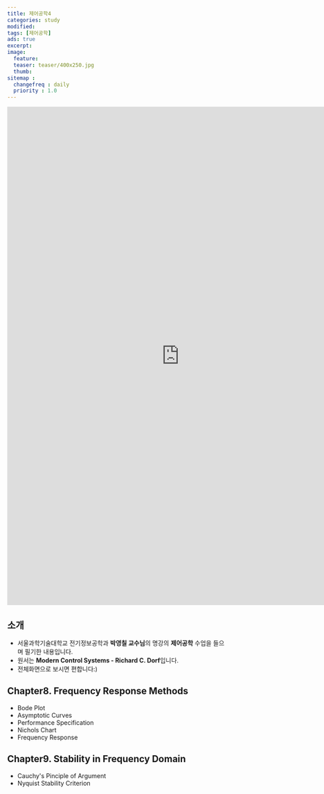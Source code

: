```yaml
---
title: 제어공학4
categories: study
modified: 
tags: [제어공학]
ads: true
excerpt:
image:
  feature:
  teaser: teaser/400x250.jpg
  thumb:
sitemap :
  changefreq : daily
  priority : 1.0
---
```


<iframe src="https://docs.google.com/presentation/d/e/2PACX-1vSyys9VUZuOay0JCetOQnmwak7i0Nw4p9Acg8mIUEMYBYafAE-aUCYjbKJ3zzojag/embed?start=true&loop=true&delayms=60000" frameborder="0" width="793" height="1152" allowfullscreen="true" mozallowfullscreen="true" webkitallowfullscreen="true"></iframe>

## 소개
* 서울과학기술대학교 전기정보공학과 **박영칠 교수님**의 명강의 **제어공학** 수업을 들으며 필기한 내용입니다.
* 원서는 **Modern Control Systems - Richard C. Dorf**입니다.
* 전체화면으로 보시면 편합니다:)

## Chapter8. Frequency Response Methods
* Bode Plot
* Asymptotic Curves
* Performance Specification
* Nichols Chart
* Frequency Response

## Chapter9. Stability in Frequency Domain
* Cauchy's Pinciple of Argument
* Nyquist Stability Criterion